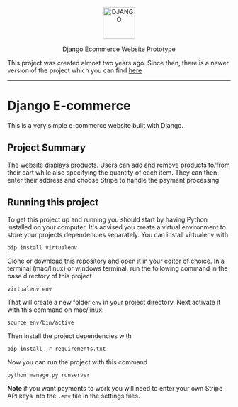 <p align="center">
  <p align="center">
      <img src="https://fiverr-res.cloudinary.com/images/q_auto,f_auto/gigs/105085099/original/41dd8d734b59b8a28144b54f03058f12cccdfa88/do-everything-related-to-python-django.png" alt="DJANGO" height="72">
    </a>
  </p>
  <p align="center">
    Django Ecommerce Website Prototype
  </p>
</p>



This project was created almost two years ago. Since then, there is a newer version of the project which you can find [here](git@github.com:NinadNirbhavane/BigShop-ecommerce.git)

---

# Django E-commerce

This is a very simple e-commerce website built with Django.



## Project Summary

The website displays products. Users can add and remove products to/from their cart while also specifying the quantity of each item. They can then enter their address and choose Stripe to handle the payment processing.


## Running this project

To get this project up and running you should start by having Python installed on your computer. It's advised you create a virtual environment to store your projects dependencies separately. You can install virtualenv with

```
pip install virtualenv
```

Clone or download this repository and open it in your editor of choice. In a terminal (mac/linux) or windows terminal, run the following command in the base directory of this project

```
virtualenv env
```

That will create a new folder `env` in your project directory. Next activate it with this command on mac/linux:

```
source env/bin/active
```

Then install the project dependencies with

```
pip install -r requirements.txt
```

Now you can run the project with this command

```
python manage.py runserver
```

**Note** if you want payments to work you will need to enter your own Stripe API keys into the `.env` file in the settings files.
